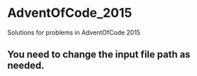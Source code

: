 # AdventOfCode_2015
Solutions for problems in AdventOfCode 2015

## You need to change the input file path as needed. 
